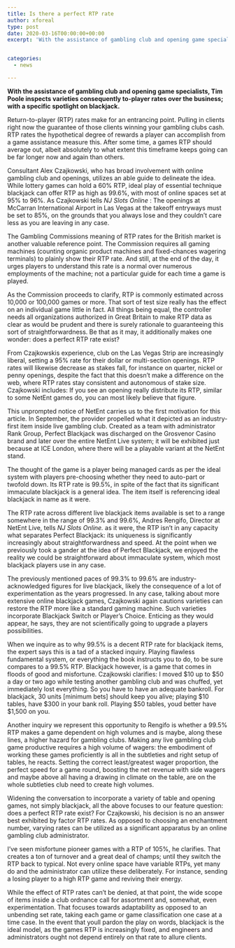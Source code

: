 ```yaml
---
title: Is there a perfect RTP rate
author: xforeal 
type: post
date: 2020-03-16T00:00:00+00:00
excerpt: 'With the assistance of gambling club and opening game specialists, Tim Poole inspects varieties consequently to-player rates over the business; with a specific spotlight on blackjack '


categories:
  - news

---
```

**With the assistance of gambling club and opening game specialists, Tim Poole inspects varieties consequently to-player rates over the business; with a specific spotlight on blackjack.** 

Return-to-player (RTP) rates make for an entrancing point. Pulling in clients right now the guarantee of those clients winning your gambling clubs cash. RTP rates the hypothetical degree of rewards a player can accomplish from a game assistance measure this. After some time, a games RTP should average out, albeit absolutely to what extent this timeframe keeps going can be far longer now and again than others. 

Consultant Alex Czajkowski, who has broad involvement with online gambling club and openings, utilizes an able guide to delineate the idea. While lottery games can hold a 60&percnt; RTP, ideal play of essential technique blackjack can offer RTP as high as 99.6&percnt;, with most of online spaces set at 95&percnt; to 96&percnt;. As Czajkowski tells _NJ Slots Online_ : The openings at McCarran International Airport in Las Vegas at the takeoff entryways must be set to 85&percnt;, on the grounds that you always lose and they couldn&#8217;t care less as you are leaving in any case. 

The Gambling Commissions meaning of RTP rates for the British market is another valuable reference point. The Commission requires all gaming machines (counting organic product machines and fixed-chances wagering terminals) to plainly show their RTP rate. And still, at the end of the day, it urges players to understand this rate is a normal over numerous employments of the machine; not a particular guide for each time a game is played. 

As the Commission proceeds to clarify, RTP is commonly estimated across 10,000 or 100,000 games or more. That sort of test size really has the effect on an individual game little in fact. All things being equal, the controller needs all organizations authorized in Great Britain to make RTP data as clear as would be prudent and there is surely rationale to guaranteeing this sort of straightforwardness. Be that as it may, it additionally makes one wonder: does a perfect RTP rate exist? 

From Czajkowskis experience, club on the Las Vegas Strip are increasingly liberal, setting a 95&percnt; rate for their dollar or multi-section openings. RTP rates will likewise decrease as stakes fall, for instance on quarter, nickel or penny openings, despite the fact that this doesn&#8217;t make a difference on the web, where RTP rates stay consistent and autonomous of stake size. Czajkowski includes: If you see an opening really distribute its RTP, similar to some NetEnt games do, you can most likely believe that figure. 

This unprompted notice of NetEnt carries us to the first motivation for this article. In September, the provider propelled what it depicted as an industry-first item inside live gambling club. Created as a team with administrator Rank Group, Perfect Blackjack was discharged on the Grosvenor Casino brand and later over the entire NetEnt Live system; it will be exhibited just because at ICE London, where there will be a playable variant at the NetEnt stand. 

The thought of the game is a player being managed cards as per the ideal system with players pre-choosing whether they need to auto-part or twofold down. Its RTP rate is 99.5&percnt;, in spite of the fact that its significant immaculate blackjack is a general idea. The item itself is referencing ideal blackjack in name as it were. 

The RTP rate across different live blackjack items available is set to a range somewhere in the range of 99.3&percnt; and 99.6&percnt;, Andres Rengifo, Director at NetEnt Live, tells _NJ Slots Online._ as it were, the RTP isn&#8217;t in any capacity what separates Perfect Blackjack: its uniqueness is significantly increasingly about straightforwardness and speed. At the point when we previously took a gander at the idea of Perfect Blackjack, we enjoyed the reality we could be straightforward about immaculate system, which most blackjack players use in any case. 

The previously mentioned paces of 99.3&percnt; to 99.6&percnt; are industry-acknowledged figures for live blackjack, likely the consequence of a lot of experimentation as the years progressed. In any case, talking about more extensive online blackjack games, Czajkowski again cautions varieties can restore the RTP more like a standard gaming machine. Such varieties incorporate Blackjack Switch or Player&#8217;s Choice. Enticing as they would appear, he says, they are not scientifically going to upgrade a players possibilities. 

When we inquire as to why 99.5&percnt; is a decent RTP rate for blackjack items, the expert says this is a tad of a stacked inquiry. Playing flawless fundamental system, or everything the book instructs you to do, to be sure compares to a 99.5&percnt; RTP. Blackjack however, is a game that comes in floods of good and misfortune. Czajkowski clarifies: I moved $10 up to $50 a day or two ago while testing another gambling club and was chuffed, yet immediately lost everything. So you have to have an adequate bankroll. For blackjack, 30 units [minimum bets] should keep you alive; playing $10 tables, have $300 in your bank roll. Playing $50 tables, youd better have $1,500 on you. 

Another inquiry we represent this opportunity to Rengifo is whether a 99.5&percnt; RTP makes a game dependent on high volumes and is maybe, along these lines, a higher hazard for gambling clubs. Making any live gambling club game productive requires a high volume of wagers: the embodiment of working these games proficiently is all in the subtleties and right setup of tables, he reacts. Setting the correct least/greatest wager proportion, the perfect speed for a game round, boosting the net revenue with side wagers and maybe above all having a drawing in climate on the table, are on the whole subtleties club need to create high volumes. 

Widening the conversation to incorporate a variety of table and opening games, not simply blackjack, all the above focuses to our feature question: does a perfect RTP rate exist? For Czajkowski, his decision is no an answer best exhibited by factor RTP rates. As opposed to choosing an enchantment number, varying rates can be utilized as a significant apparatus by an online gambling club administrator. 

I&#8217;ve seen misfortune pioneer games with a RTP of 105&percnt;, he clarifies. That creates a ton of turnover and a great deal of champs; until they switch the RTP back to typical. Not every online space have variable RTPs, yet many do and the administrator can utilize these deliberately. For instance, sending a losing player to a high RTP game and reviving their energy. 

While the effect of RTP rates can&#8217;t be denied, at that point, the wide scope of items inside a club ordnance call for assortment and, somewhat, even experimentation. That focuses towards adaptability as opposed to an unbending set rate, taking each game or game classification one case at a time case. In the event that youll pardon the play on words, blackjack is the ideal model, as the games RTP is increasingly fixed, and engineers and administrators ought not depend entirely on that rate to allure clients.
